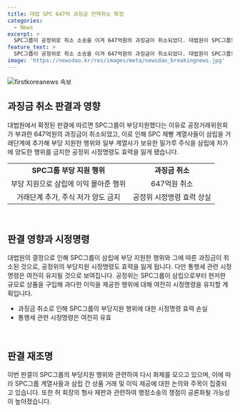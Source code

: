 ```yaml
---
title: 대법 SPC 647억 과징금 전액취소 확정
categories:
  - News
excerpt: >
  SPC그룹이 공정위로 취소 소송을 이겨 647억원의 과징금이 취소되었다. 대법원이 SPC그룹의 부당지원 행위를 뒷받침할 증거를 보여주지 못했다고 판단하여 과징금을 완전히 철회시켰다. 이로써 공정위의 삼립에 대한 이익 몰아주기 행위와 관련된 시정명령 또한 무효가 되었지만, 일부 계열사의 통행세 시정명령은 유지되며, 허 회장의 형사 재판과 관련된 쟁점도 논란이 되고 있다.
feature_text: >
  SPC그룹이 공정위로 취소 소송을 이겨 647억원의 과징금이 취소되었다. 대법원이 SPC그룹의 부당지원 행위를 뒷받침할 증거를 보여주지 못했다고 판단하여 과징금을 완전히 철회시켰다. 이로써 공정위의 삼립에 대한 이익 몰아주기 행위와 관련된 시정명령 또한 무효가 되었지만, 일부 계열사의 통행세 시정명령은 유지되며, 허 회장의 형사 재판과 관련된 쟁점도 논란이 되고 있다.
image: 'https://newsdao.kr/res/images/meta/newsdao_breakingnews.jpg'
---
```


<p><img src="https://newsdao.kr/res/images/meta/newsdao_breakingnews.jpg" alt="firstkoreanews 속보" /></p>

<h2 data-ke-size="size26">과징금 취소 판결과 영향</h2>

<p data-ke-size="size16">대법원에서 확정된 판결에 따르면 SPC그룹이 부당지원했다는 이유로 공정거래위원회가 부과한 647억원의 과징금이 취소되었고, 이로 인해 SPC 제빵 계열사들이 삼립을 거래단계에 추가해 부당 지원한 행위와 일부 계열사가 보유한 밀가루 주식을 삼립에 저가에 양도한 행위를 금지한 공정위 시정명령도 효력을 잃게 됐습니다.</p>

<table>
  <tbody>
    <tr>
      <td style="text-align: center; height: 17px;"><b>SPC그룹 부당 지원 행위</b></td>
      <td style="text-align: center; height: 17px;"><b>과징금 취소</b></td>
    </tr>
    <tr>
      <td style="text-align: center; height: 17px;">부당 지원으로 삼립에 이익 몰아준 행위</td>
      <td style="text-align: center; height: 17px;">647억원 취소</td>
    </tr>
    <tr>
      <td style="text-align: center; height: 17px;">거래단계 추가, 주식 저가 양도 금지</td>
      <td style="text-align: center; height: 17px;">공정위 시정명령 효력 상실</td>
    </tr>
  </tbody>
</table>

<p data-ke-size="size16">&nbsp;</p>

<h2 data-ke-size="size26">판결 영향과 시정명령</h2>

<p data-ke-size="size16">대법원의 결정으로 인해 SPC그룹이 삼립에 부당 지원한 행위와 그에 따른 과징금이 취소된 것으로, 공정위의 부당지원 시정명령도 효력을 잃게 됩니다. 다만 통행세 관련 시정명령은 여전히 유지될 것으로 보여집니다. 공정위는 SPC그룹이 삼립으로부터 현저한 규모로 상품을 구입해 과다한 이익을 제공한 행위에 대해 여전히 시정명령을 유지할 계획입니다.</p>

<ul>
  <li>과징금 취소로 인해 SPC그룹의 부당지원 행위에 대한 시정명령 효력 손실</li>
  <li>통행세 관련 시정명령은 여전히 유효</li>
</ul>

<p data-ke-size="size16">&nbsp;</p>

<h2 data-ke-size="size26">판결 재조명</h2>

<p data-ke-size="size16">이번 판결이 SPC그룹의 부당지원 행위와 관련하여 다시 화제를 모으고 있으며, 이에 따라 SPC그룹 계열사들과 삼립 간 상품 거래 및 이익 제공에 대한 논의와 주목이 집중되고 있습니다. 또한 허 회장의 형사 재판과 관련하여 행정소송의 쟁점이 공론화될 가능성이 높아졌습니다.</p>

<p data-ke-size="size16">&nbsp;</p>

